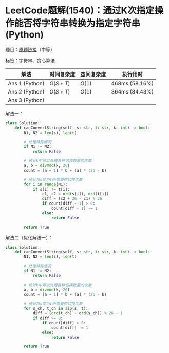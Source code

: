 # LeetCode题解(1540)：通过K次指定操作能否将字符串转换为指定字符串(Python)

题目：[原题链接](https://leetcode-cn.com/problems/can-convert-string-in-k-moves/)（中等）

标签：字符串、贪心算法

| 解法           | 时间复杂度 | 空间复杂度 | 执行用时       |
| -------------- | ---------- | ---------- | -------------- |
| Ans 1 (Python) | $O(S+T)$   | $O(1)$     | 468ms (58.16%) |
| Ans 2 (Python) | $O(S+T)$   | $O(1)$     | 364ms (84.43%) |
| Ans 3 (Python) |            |            |                |

解法一：

```python
class Solution:
    def canConvertString(self, s: str, t: str, k: int) -> bool:
        N1, N2 = len(s), len(t)

        # 处理特殊情况
        if N1 != N2:
            return False

        # 统计k中可以处理各种切换数量的次数
        a, b = divmod(k, 26)
        count = [a + 1] * b + [a] * (26 - b)

        # 统计将s变为t所需要的切换次数
        for i in range(N1):
            if s[i] != t[i]:
                c1, c2 = ord(s[i]), ord(t[i])
                diff = (c2 + 26 - c1) % 26
                if count[diff - 1] > 0:
                    count[diff - 1] -= 1
                else:
                    return False

        return True
```

解法二（优化解法一）：

```python
class Solution:
    def canConvertString(self, s: str, t: str, k: int) -> bool:
        N1, N2 = len(s), len(t)

        # 处理特殊情况
        if N1 != N2:
            return False

        # 统计k中可以处理各种切换数量的次数
        a, b = divmod(k, 26)
        count = [a + 1] * b + [a] * (26 - b)

        # 统计将s变为t所需要的切换次数
        for s_ch, t_ch in zip(s, t):
            diff = (ord(t_ch) - ord(s_ch)) % 26 - 1
            if diff >= 0:
                if count[diff] > 0:
                    count[diff] -= 1
                else:
                    return False

        return True
```